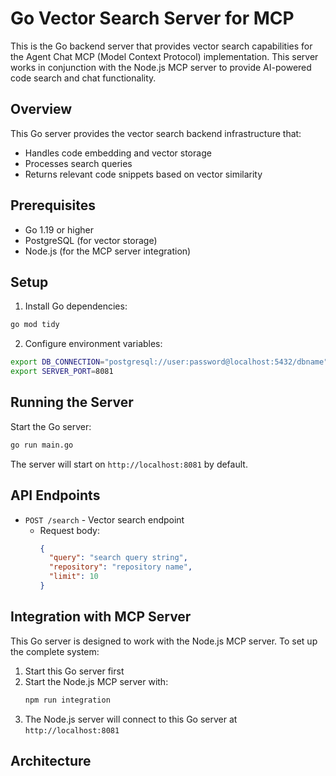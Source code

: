 # Go Vector Search Server for MCP

This is the Go backend server that provides vector search capabilities for the Agent Chat MCP (Model Context Protocol) implementation. This server works in conjunction with the Node.js MCP server to provide AI-powered code search and chat functionality.

## Overview

This Go server provides the vector search backend infrastructure that:
- Handles code embedding and vector storage
- Processes search queries
- Returns relevant code snippets based on vector similarity

## Prerequisites

- Go 1.19 or higher
- PostgreSQL (for vector storage)
- Node.js (for the MCP server integration)

## Setup

1. Install Go dependencies:
```bash
go mod tidy
```

2. Configure environment variables:
```bash
export DB_CONNECTION="postgresql://user:password@localhost:5432/dbname"
export SERVER_PORT=8081
```

## Running the Server

Start the Go server:
```bash
go run main.go
```

The server will start on `http://localhost:8081` by default.

## API Endpoints

- `POST /search` - Vector search endpoint
  - Request body:
    ```json
    {
      "query": "search query string",
      "repository": "repository name",
      "limit": 10
    }
    ```

## Integration with MCP Server

This Go server is designed to work with the Node.js MCP server. To set up the complete system:

1. Start this Go server first
2. Start the Node.js MCP server with:
   ```bash
   npm run integration
   ```
3. The Node.js server will connect to this Go server at `http://localhost:8081`

## Architecture
